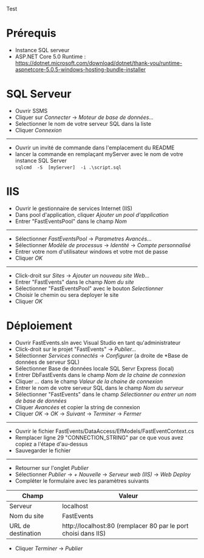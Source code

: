 Test

#  Prérequis
- Instance SQL serveur
- ASP.NET Core 5.0 Runtime : https://dotnet.microsoft.com/download/dotnet/thank-you/runtime-aspnetcore-5.0.5-windows-hosting-bundle-installer

#  SQL Serveur

- Ouvrir  SSMS
- Cliquer  sur  *Connecter*  ->  *Moteur  de base de données...*
- Selectionner  le nom de votre serveur SQL dans la liste
- Cliquer  *Connexion*
---
- Ouvrir un invité de commande dans l'emplacement du  README
- lancer la commande en remplaçant  myServer  avec le nom de votre instance SQL  Server  
  ``sqlcmd  -S  [myServer]  -i .\script.sql  ``

#  IIS

- Ouvrir le gestionnaire de services Internet  (IIS)
- Dans  pool  d'application,  cliquer  *Ajouter  un pool d'application*
- Entrer "FastEventsPool" dans le champ  *Nom*
 ---
- Sélectionner  *FastEventsPool*  ->  *Parametres  Avancés...*
- Sélectionner  *Modèle  de  processus*  ->  *Identité*  ->  *Compte  personnalisé*
- Entrer votre nom d'utilisateur  windows  et votre mot de passe
- Cliquer  *OK*
--- 
- Click-droit sur  *Sites*  ->  *Ajouter  un nouveau site  Web...*
- Entrer "FastEvents" dans le champ  *Nom  du  site*
- Sélectionner  "FastEventsPool" avec le bouton  *Selectionner*
- Choisir le chemin ou sera  deployer  le site
- Cliquer  *OK*

#  Déploiement

- Ouvrir  FastEvents.sln  avec  Visual  Studio en tant qu'administrateur
- Click-droit sur le projet "FastEvents"  ->  *Publier...*
- Sélectionner  *Services  connectés*  ->  *Configurer*  (a  droite de  *Base  de données de serveur SQL)
- Sélectionner  Base de données locale SQL  Servr  Express  (local)
- Entrer  DbFastEvents  dans le champ  *Nom  de la  chaine  de  connexion*
- Cliquer  *...*  dans le champ  *Valeur  de la  chaine  de  connexion*
- Entrer le nom de votre serveur SQL dans le champ  *Nom  du  serveur*
- Sélectionner  "FastEvents" dans le champ  *Sélectionner  ou entrer un nom de base de  données*
- Cliquer  *Avancées*  et copier  la  string de connexion
- Cliquer  *OK* -> *OK* ->  *Suivant* ->  *Terminer*  ->  *Fermer*
 ---
- Ouvrir le fichier  FastEvents/DataAccess/EfModels/FastEventContext.cs
- Remplacer  ligne  29 "CONNECTION_STRING" par ce que vous avez copiez a l'étape  d'au-dessus
- Sauvegarder le fichier
 ---
- Retourner sur l'onglet  *Publier*
- Sélectionner  *Publier*  ->  *+  Nouvelle*  ->  *Serveur  web  (IIS)*  ->  *Web  Deploy*
- Compléter  le formulaire avec les paramètres suivants

| Champ| Valeur|
|--|--|
| Serveur | localhost |
| Nom du site | FastEvents |
| URL de destination | http://localhost:80 (remplacer 80 par le port choisi dans IIS)|

- Cliquer  *Terminer* -> *Publier*